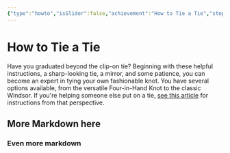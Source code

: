 ```yaml
---
{"type":"howto","isSlider":false,"achievement":"How to Tie a Tie","steps":[{"caption":"Step 1. To tying a tie","media":"https:\/\/www.wikihow.com\/images\/thumb\/c\/cf\/Tie-a-Tie-Step-1-Version-16.jpg\/aid4831-v4-728px-Tie-a-Tie-Step-1-Version-16.jpg.webp","url":"","text":"<b>Drape the tie around your neck.<\/b> With your collar up and your shirt fully buttoned, place the tie around your shoulders. Hang the wider end of the tie on your right side, with the narrow end about 12 inches (30 cm) higher on the left.","directions":["Place Tie on Neck","Hang the wide end on the right, narrow on the left about 30cm higher"],"mediaStartPosition":"","mediaEndPosition":""},{"caption":"Step 2. The Crossing","media":"https:\/\/www.youtube.com\/embed\/mGXnC-OtXD4","url":"","text":"<b>Cross the wide end over the narrow end.<\/b> Bring the wide end to the left side of your body, over the narrow end. Hold the two pieces of cloth together with your left hand, near your neck.","directions":[],},{"caption":"Step 2. The Crossing","media":"https:\/\/player.vimeo.com\/video\/639812245?h=00be5f035bww","url":"","text":"<b>Cross the wide end over the narrow end.<\/b> Bring the wide end to the left side of your body, over the narrow end. Hold the two pieces of cloth together with your left hand, near your neck.","directions":[]}]}
---
```


# How to Tie a Tie

Have you graduated beyond the clip-on tie? Beginning with these helpful instructions, a sharp-looking tie, a mirror, and
some patience, you can become an expert in tying your own fashionable knot. You have several options available, from the
versatile Four-in-Hand Knot to the classic Windsor. If you're helping someone else put on a
tie, [see this article](https://www.wikihow.com/Tie-a-Tie-on-Someone-Else) for instructions from that perspective.

## More Markdown here

### Even more markdown 
